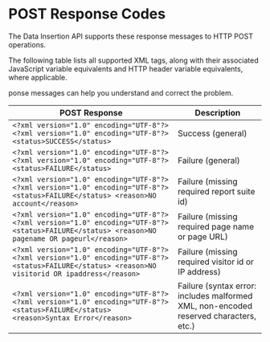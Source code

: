 # POST Response Codes

The Data Insertion API supports these response messages to HTTP POST operations.

The following table lists all supported XML tags, along with their associated JavaScript variable equivalents and HTTP header variable equivalents, where applicable.

 

ponse messages can help you understand and correct the problem.

| POST Response | Description |
|-----------------|---------------|
| `<?xml version="1.0" encoding="UTF-8"?><?xml version="1.0" encoding="UTF-8"?><status>SUCCESS</status>` | Success \(general\) |
| `<?xml version="1.0" encoding="UTF-8"?><?xml version="1.0" encoding="UTF-8"?><status>FAILURE</status>` | Failure \(general\) |
| `<?xml version="1.0" encoding="UTF-8"?><?xml version="1.0" encoding="UTF-8"?><status>FAILURE</status> <reason>NO account</reason>` | Failure \(missing required report suite id\) |
| `<?xml version="1.0" encoding="UTF-8"?><?xml version="1.0" encoding="UTF-8"?><status>FAILURE</status> <reason>NO pagename OR pageurl</reason>` | Failure \(missing required page name or page URL\) |
| `<?xml version="1.0" encoding="UTF-8"?><?xml version="1.0" encoding="UTF-8"?><status>FAILURE</status> <reason>NO visitorid OR ipaddress</reason>` | Failure \(missing required visitor id or IP address\) |
| `<?xml version="1.0" encoding="UTF-8"?><?xml version="1.0" encoding="UTF-8"?><status>FAILURE</status> <reason>Syntax Error</reason>` | Failure \(syntax error: includes malformed XML, non-encoded reserved characters, etc.\) |

